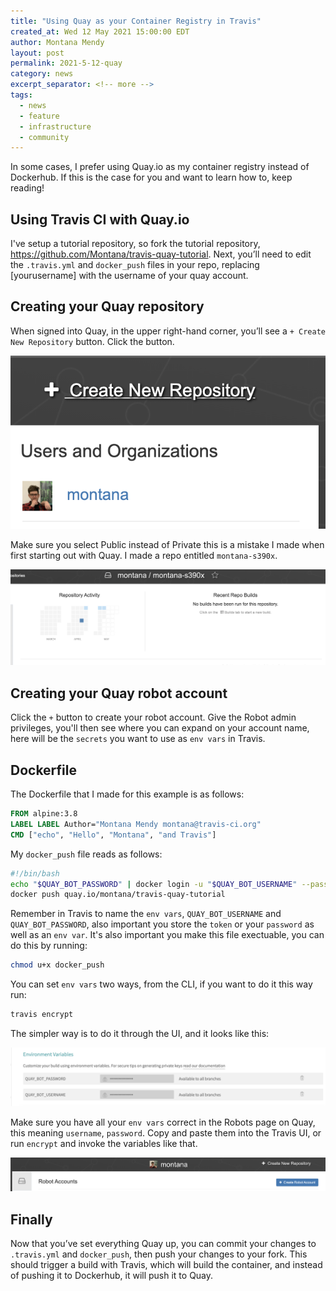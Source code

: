 ```yaml
---
title: "Using Quay as your Container Registry in Travis"
created_at: Wed 12 May 2021 15:00:00 EDT
author: Montana Mendy
layout: post
permalink: 2021-5-12-quay
category: news
excerpt_separator: <!-- more --> 
tags:
  - news
  - feature
  - infrastructure
  - community
---
```


<!-- more --> 

In some cases, I prefer using Quay.io as my container registry instead of Dockerhub. If this is the case for you and want to learn how to, keep reading! 

## Using Travis CI with Quay.io

I've setup a tutorial repository, so fork the tutorial repository, https://github.com/Montana/travis-quay-tutorial. Next, you’ll need to edit the `.travis.yml` and `docker_push` files in your repo, replacing [yourusername] with the username of your quay account.

## Creating your Quay repository 

When signed into Quay, in the upper right-hand corner, you’ll see a `+ Create New Repository` button. Click the button.

![Plus button](plus.png) 

Make sure you select Public instead of Private this is a mistake I made when first starting out with Quay. I made a repo entitled `montana-s390x`.

![Repo](repo.png)

## Creating your Quay robot account

Click the `+` button to create your robot account. Give the Robot admin privileges, you'll then see where you can expand on your account name, here will be the `secrets` you want to use as `env vars` in Travis.

## Dockerfile

The Dockerfile that I made for this example is as follows: 

```Dockerfile
FROM alpine:3.8
LABEL LABEL Author="Montana Mendy montana@travis-ci.org"
CMD ["echo", "Hello", "Montana", "and Travis"]
```

My `docker_push` file reads as follows: 

```bash
#!/bin/bash
echo "$QUAY_BOT_PASSWORD" | docker login -u "$QUAY_BOT_USERNAME" --password-stdin quay.io
docker push quay.io/montana/travis-quay-tutorial
```

Remember in Travis to name the `env vars`, `QUAY_BOT_USERNAME` and `QUAY_BOT_PASSWORD`, also important you store the `token` or your `password` as well as an `env var`. It's also important you make this file exectuable, you can do this by running: 

```bash
chmod u+x docker_push
```

You can set `env vars` two ways, from the CLI, if you want to do it this way run:

```bash
travis encrypt
```

The simpler way is to do it through the UI, and it looks like this: 

![Env Vars](envvars.png) 

Make sure you have all your `env vars` correct in the Robots page on Quay, this meaning `username`, `password`. Copy and paste them into the Travis UI, or run `encrypt` and invoke the variables like that.

![Robot](robot.png)

## Finally

Now that you’ve set everything Quay up, you can commit your changes to `.travis.yml` and `docker_push`, then push your changes to your fork. This should trigger a build with Travis, which will build the container, and instead of pushing it to Dockerhub, it will push it to Quay.
